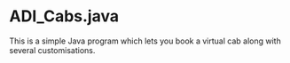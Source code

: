 # ADI_Cabs.java
This is a simple Java program which lets you book a virtual cab along with several customisations.
